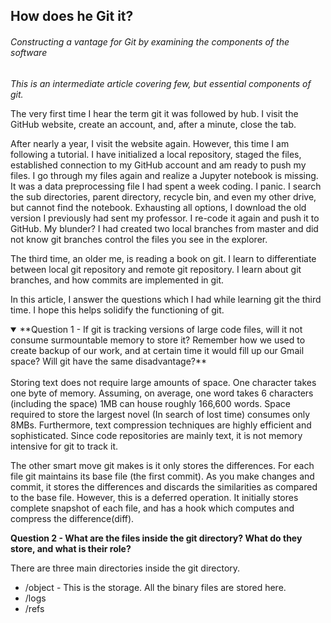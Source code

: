 ## How does he Git it?

###### Constructing a vantage for Git by examining the components of the software

_This is an intermediate article covering few, but essential components of git._

The very first time I hear the term git it was followed by hub. I visit the GitHub website, create an account, and, after a minute, close the tab. 

After nearly a year, I visit the website again. However, this time I am following a tutorial. I have initialized a local repository, staged the files, established connection to my GitHub account and am ready to push my files. I go through my files again and realize a Jupyter notebook is missing. It was a data preprocessing file I had spent a week coding. I panic. I search the sub directories, parent directory, recycle bin, and even my other drive, but cannot find the notebook. Exhausting all options, I download the old version I previously had sent my professor. I re-code it again and push it to GitHub. My blunder? I had created two local branches from master and did not know git branches control the files you see in the explorer. 

The third time, an older me, is reading a book on git. I learn to differentiate between local git repository and remote git repository. I learn about git branches, and how commits are implemented in git.

In this article, I answer the questions which I had while learning git the third time. I hope this helps solidify the functioning of git.

<details open>

<summary>**Question 1 - If git is tracking versions of large code files, will it not consume surmountable memory to store it? Remember how we used to create backup of our work, and at certain time it would fill up our Gmail space? Will git have the same disadvantage?**</summary>
<br>
Storing text does not require large amounts of space. One character takes one byte of memory. Assuming, on average, one word takes 6 characters (including the space) 1MB can house roughly 166,600 words. Space required to store the largest novel (In search of lost time) consumes only 8MBs.  Furthermore, text compression techniques are highly efficient and sophisticated. Since code repositories are mainly text, it is not memory intensive for git to track it.

The other smart move git makes is it only stores the differences. For each file git maintains its base file (the first commit). As you make changes and commit, it stores the differences and discards the similarities as compared to the base file. However, this is a deferred operation. It initially stores complete snapshot of each file, and has a hook which computes and compress the difference(diff).
</details>

**Question 2 - What are the files inside the git directory? What do they store, and what is their role?**

There are three main directories inside the git directory.
- /object - This is the storage. All the binary files are stored here. 
- /logs
- /refs